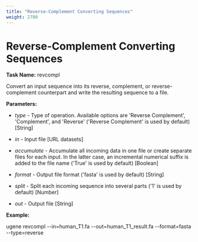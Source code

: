 ```yaml
---
title: "Reverse-Complement Converting Sequences"
weight: 2700
---
```


# Reverse-Complement Converting Sequences

**Task Name:** revcompl

Convert an input sequence into its reverse, complement, or reverse-complement counterpart and write the resulting sequence to a file.

**Parameters:**

- _type_ - Type of operation. Available options are 'Reverse Complement', 'Complement', and 'Reverse' ('Reverse Complement' is used by default) \[String\]

- _in_ - Input file \[URL datasets\]

- _accumulate_ - Accumulate all incoming data in one file or create separate files for each input. In the latter case, an incremental numerical suffix is added to the file name ('True' is used by default) \[Boolean\]

- _format_ - Output file format ('fasta' is used by default) \[String\]

- _split_ - Split each incoming sequence into several parts ('1' is used by default) \[Number\]

- _out_ - Output file \[String\]

**Example:**

ugene revcompl --in=human_T1.fa --out=human_T1_result.fa --format=fasta --type=reverse